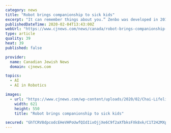 ```yaml
---
category: news
title: "Robot brings companionship to sick kids"
excerpt: "It can remember things about you.” Zenbo was developed in 2016 designed by the technology company Asus imported from Taiwan. An artificial intelligence project aims to train the companionship robot to feel empathy for humans. “One of the things we are working on is creating artificial empathy, so the robot gets to empathize with the human ..."
publishedDateTime: 2020-02-04T13:43:00Z
webUrl: "https://www.cjnews.com/news/canada/robot-brings-companionship-to-sick-kids"
type: article
quality: 39
heat: 39
published: false

provider:
  name: Canadian Jewish News
  domain: cjnews.com

topics:
  - AI
  - AI in Robotics

images:
  - url: "https://www.cjnews.com/wp-content/uploads/2020/02/Chai-Lifeline-f.jpg"
    width: 621
    height: 550
    title: "Robot brings companionship to sick kids"

secured: "GhTCRV8dpcodcEHeVHPoUwfQIdIixOjjXe6C9f2aXfbksFXk8xk/C1T2H2MXpxiRuyYallaXm86mYybsokixeswon2UXZObjq6Rb8oGyDFHt0SK/7lvDucZIRI83b3wKfOyRNpYURITHMlsYlVU6N+zWfyq4uTBRHs+cZQK7LTh7tzzL+IHbDZE9UWotCQ0YjaSyRtgk1zftNGVYcedgDs7VVxdPVVhN4GhJT+SB7/b2uF8FWt1Jrhm9d7AHvXaqFnSN1FNTg8Kz0/D56Z2wlYs/S/j3OifYZJqtz5nHX5rZTwjsScQq1CEGwsljAXvi;QwVpSwdzuExrJwJPGHHEUw=="
---
```


